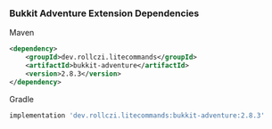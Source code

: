 ### Bukkit Adventure Extension Dependencies
Maven
```xml
<dependency>
    <groupId>dev.rollczi.litecommands</groupId>
    <artifactId>bukkit-adventure</artifactId>
    <version>2.8.3</version>
</dependency>
```
Gradle
```groovy
implementation 'dev.rollczi.litecommands:bukkit-adventure:2.8.3'
```
